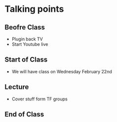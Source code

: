 # Talking points

## Beofre Class

* Plugin back TV
* Start Youtube live

## Start of Class

* We will have class on Wednesday February 22nd

## Lecture

* Cover stuff form TF groups

## End of Class
